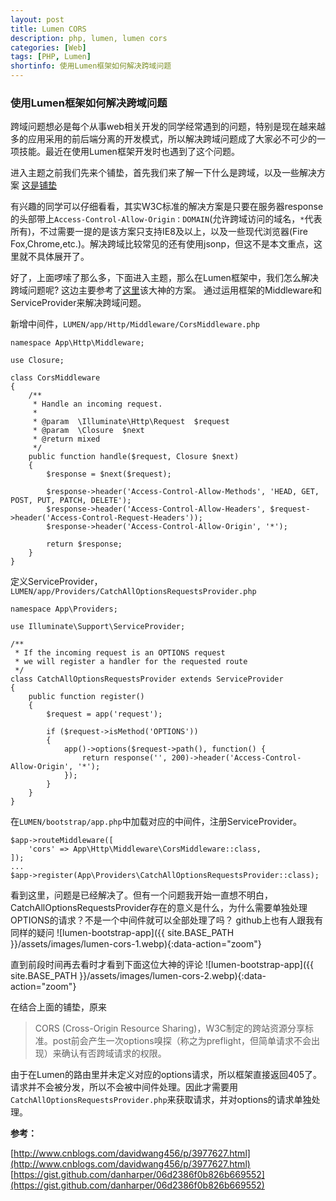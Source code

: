 ```yaml
---
layout: post
title: Lumen CORS
description: php, lumen, lumen cors
categories: [Web]
tags: [PHP, Lumen]
shortinfo: 使用Lumen框架如何解决跨域问题
---
```


### **使用Lumen框架如何解决跨域问题**
跨域问题想必是每个从事web相关开发的同学经常遇到的问题，特别是现在越来越多的应用采用的前后端分离的开发模式，所以解决跨域问题成了大家必不可少的一项技能。最近在使用Lumen框架开发时也遇到了这个问题。

进入主题之前我们先来个铺垫，首先我们来了解一下什么是跨域，以及一些解决方案 [这是铺垫](http://www.cnblogs.com/davidwang456/p/3977627.html)

有兴趣的同学可以仔细看看，其实W3C标准的解决方案是只要在服务器response的头部带上```Access-Control-Allow-Origin：DOMAIN```(允许跨域访问的域名，```*```代表所有)，不过需要一提的是该方案只支持IE8及以上，以及一些现代浏览器(Fire Fox,Chrome,etc.)。解决跨域比较常见的还有使用jsonp，但这不是本文重点，这里就不具体展开了。

好了，上面啰嗦了那么多，下面进入主题，那么在Lumen框架中，我们怎么解决跨域问题呢?
这边主要参考了[这里](https://gist.github.com/danharper/06d2386f0b826b669552)该大神的方案。
通过运用框架的Middleware和ServiceProvider来解决跨域问题。

新增中间件，```LUMEN/app/Http/Middleware/CorsMiddleware.php```

```
namespace App\Http\Middleware;

use Closure;

class CorsMiddleware
{
    /**
     * Handle an incoming request.
     *
     * @param  \Illuminate\Http\Request  $request
     * @param  \Closure  $next
     * @return mixed
     */
    public function handle($request, Closure $next)
    {
        $response = $next($request);

        $response->header('Access-Control-Allow-Methods', 'HEAD, GET, POST, PUT, PATCH, DELETE');
        $response->header('Access-Control-Allow-Headers', $request->header('Access-Control-Request-Headers'));
        $response->header('Access-Control-Allow-Origin', '*');

        return $response;
    }
}
```

定义ServiceProvider，```LUMEN/app/Providers/CatchAllOptionsRequestsProvider.php```

```
namespace App\Providers;

use Illuminate\Support\ServiceProvider;

/**
 * If the incoming request is an OPTIONS request
 * we will register a handler for the requested route
 */
class CatchAllOptionsRequestsProvider extends ServiceProvider
{
	public function register()
	{
	    $request = app('request');

	    if ($request->isMethod('OPTIONS'))
	    {
	    	app()->options($request->path(), function() {
	    		return response('', 200)->header('Access-Control-Allow-Origin', '*');
	    	});
	    }
  	}
}
```

在```LUMEN/bootstrap/app.php```中加载对应的中间件，注册ServiceProvider。

```
$app->routeMiddleware([
    'cors' => App\Http\Middleware\CorsMiddleware::class,
]);
...
$app->register(App\Providers\CatchAllOptionsRequestsProvider::class);
```

看到这里，问题是已经解决了。但有一个问题我开始一直想不明白，CatchAllOptionsRequestsProvider存在的意义是什么，为什么需要单独处理OPTIONS的请求？不是一个中间件就可以全部处理了吗？
github上也有人跟我有同样的疑问
![lumen-bootstrap-app]({{ site.BASE_PATH }}/assets/images/lumen-cors-1.webp){:data-action="zoom"}

直到前段时间再去看时才看到下面这位大神的评论
![lumen-bootstrap-app]({{ site.BASE_PATH }}/assets/images/lumen-cors-2.webp){:data-action="zoom"}

在结合上面的铺垫，原来

> CORS (Cross-Origin Resource Sharing)，W3C制定的跨站资源分享标准。post前会产生一次options嗅探（称之为preflight，但简单请求不会出现）来确认有否跨域请求的权限。

由于在Lumen的路由里并未定义对应的options请求，所以框架直接返回405了。请求并不会被分发，所以不会被中间件处理。因此才需要用```CatchAllOptionsRequestsProvider.php```来获取请求，并对options的请求单独处理。

**参考：**

[http://www.cnblogs.com/davidwang456/p/3977627.html](http://www.cnblogs.com/davidwang456/p/3977627.html)
[https://gist.github.com/danharper/06d2386f0b826b669552](https://gist.github.com/danharper/06d2386f0b826b669552)
